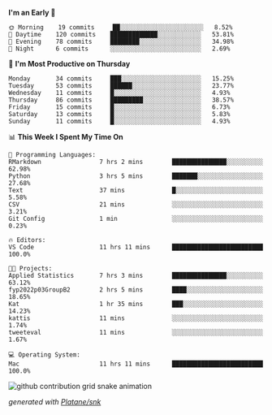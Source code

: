 <!--START_SECTION:waka-->
**I'm an Early 🐤** 

```text
🌞 Morning    19 commits     ██░░░░░░░░░░░░░░░░░░░░░░░   8.52% 
🌆 Daytime    120 commits    █████████████░░░░░░░░░░░░   53.81% 
🌃 Evening    78 commits     ████████░░░░░░░░░░░░░░░░░   34.98% 
🌙 Night      6 commits      ░░░░░░░░░░░░░░░░░░░░░░░░░   2.69%

```
📅 **I'm Most Productive on Thursday** 

```text
Monday       34 commits     ███░░░░░░░░░░░░░░░░░░░░░░   15.25% 
Tuesday      53 commits     ██████░░░░░░░░░░░░░░░░░░░   23.77% 
Wednesday    11 commits     █░░░░░░░░░░░░░░░░░░░░░░░░   4.93% 
Thursday     86 commits     █████████░░░░░░░░░░░░░░░░   38.57% 
Friday       15 commits     █░░░░░░░░░░░░░░░░░░░░░░░░   6.73% 
Saturday     13 commits     █░░░░░░░░░░░░░░░░░░░░░░░░   5.83% 
Sunday       11 commits     █░░░░░░░░░░░░░░░░░░░░░░░░   4.93%

```


📊 **This Week I Spent My Time On** 

```text
💬 Programming Languages: 
RMarkdown                7 hrs 2 mins        ███████████████░░░░░░░░░░   62.98% 
Python                   3 hrs 5 mins        ███████░░░░░░░░░░░░░░░░░░   27.68% 
Text                     37 mins             █░░░░░░░░░░░░░░░░░░░░░░░░   5.58% 
CSV                      21 mins             ░░░░░░░░░░░░░░░░░░░░░░░░░   3.21% 
Git Config               1 min               ░░░░░░░░░░░░░░░░░░░░░░░░░   0.23%

🔥 Editors: 
VS Code                  11 hrs 11 mins      █████████████████████████   100.0%

🐱‍💻 Projects: 
Applied Statistics       7 hrs 3 mins        ███████████████░░░░░░░░░░   63.12% 
fyp2022p03GroupB2        2 hrs 5 mins        ████░░░░░░░░░░░░░░░░░░░░░   18.65% 
Kat                      1 hr 35 mins        ███░░░░░░░░░░░░░░░░░░░░░░   14.23% 
kattis                   11 mins             ░░░░░░░░░░░░░░░░░░░░░░░░░   1.74% 
tweeteval                11 mins             ░░░░░░░░░░░░░░░░░░░░░░░░░   1.67%

💻 Operating System: 
Mac                      11 hrs 11 mins      █████████████████████████   100.0%

```


<!--END_SECTION:waka-->


<!--Snake Game-->
![github contribution grid snake animation](https://raw.githubusercontent.com/viggo-gascou/viggo-gascou/output/github-contribution-grid-snake.svg)

_generated with [Platane/snk](https://github.com/Platane/snk)_
<!--Snake Game-->

